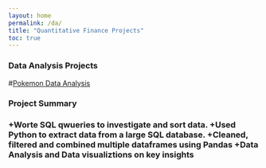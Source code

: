 ```yaml
---
layout: home
permalink: /da/
title: "Quantitative Finance Projects"
toc: true
---
```



### Data Analysis Projects 

#[Pokemon Data Analysis](https://nbviewer.jupyter.org/github/amarsahota/projects/blob/master/Python_notebooks/Pokemon_Project/Pokemon_Project_AmarSahota.ipynb) 
<br> 
<h3>Project Summary<h3>
+Worte SQL qwueries to investigate and sort data. 
+Used Python to extract data from a large SQL database.
+Cleaned, filtered and combined multiple dataframes using Pandas 
+Data Analysis and Data visualiztions on key insights 


